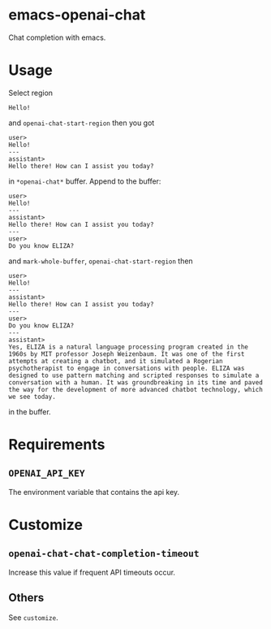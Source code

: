 # emacs-openai-chat

Chat completion with emacs.

# Usage

Select region
```
Hello!
```
and `openai-chat-start-region` then you got
```
user>
Hello!
---
assistant>
Hello there! How can I assist you today?
```
in `*openai-chat*` buffer.
Append to the buffer:
```
user>
Hello!
---
assistant>
Hello there! How can I assist you today?
---
user>
Do you know ELIZA?
```
and `mark-whole-buffer`, `openai-chat-start-region` then

```
user>
Hello!
---
assistant>
Hello there! How can I assist you today?
---
user>
Do you know ELIZA?
---
assistant>
Yes, ELIZA is a natural language processing program created in the 1960s by MIT professor Joseph Weizenbaum. It was one of the first attempts at creating a chatbot, and it simulated a Rogerian psychotherapist to engage in conversations with people. ELIZA was designed to use pattern matching and scripted responses to simulate a conversation with a human. It was groundbreaking in its time and paved the way for the development of more advanced chatbot technology, which we see today.
```
in the buffer.

# Requirements

## `OPENAI_API_KEY`

The environment variable that contains the api key.

# Customize

## `openai-chat-chat-completion-timeout`

Increase this value if frequent API timeouts occur.

## Others

See `customize`.
